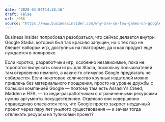 ```yaml
---
date: "2020-03-04T14:30:16"
draft: False
url: /956
source: "https://www.businessinsider.com/why-are-so-few-games-on-google-stadia-2020-2"
---
```


Business Insider попробовал разобраться, что сейчас делается внутри Google Stadia, который был так красиво запущен, но с тех пор не блещет набором игр, доступных на платформе, да и как продукт еще нуждается в полировке.

Если коротко, разработчики игр, особенно независимые, пока не торопятся выпускать свои игры для Stadia, поскольку пользователей там откровенно немного, а каких-то стимулов Google предлагать не собирается. Если некоторое количество крупных издателей можно привлечь без материального поощрения, просто на уровне дружбы с большой компанией Google — поэтому там есть Assasin's Creed, Madden и FIFA, — то инди-разработчикам с ограниченными ресурсами нужны аргументы посущественнее. Отдельно они совершенно справедливо опасаются того, что Google просто закроет неудачный проект через пару лет унылого существования — и зачем тогда отвлекать ресурсы на тупиковый проект?
